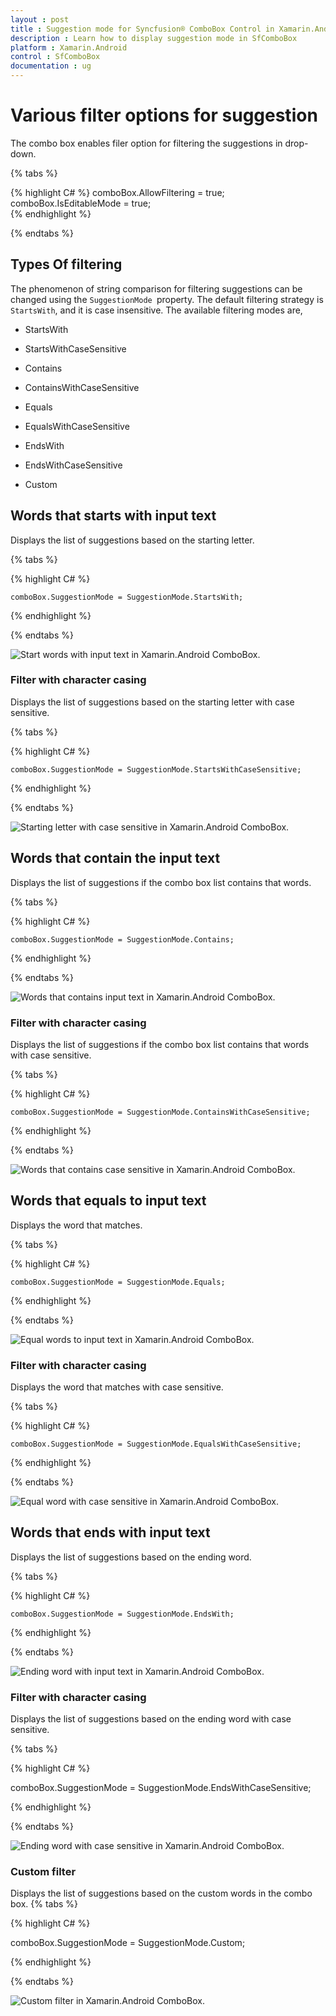 ```yaml
---
layout : post
title : Suggestion mode for Syncfusion® ComboBox Control in Xamarin.Android
description : Learn how to display suggestion mode in SfComboBox
platform : Xamarin.Android
control : SfComboBox
documentation : ug
---
```


# Various filter options for suggestion

The combo box enables filer option for filtering the suggestions in drop-down. 

{% tabs %}

{% highlight C# %}
comboBox.AllowFiltering = true;
comboBox.IsEditableMode = true;	 
{% endhighlight %}

{% endtabs %}

## Types Of filtering

The phenomenon of string comparison for filtering suggestions can be changed using the `SuggestionMode `property. The default filtering strategy is `StartsWith`, and it is case insensitive. The available filtering modes are,

*	StartsWith

*	StartsWithCaseSensitive

*	Contains

*	ContainsWithCaseSensitive

*	Equals

*	EqualsWithCaseSensitive

*	EndsWith

*	EndsWithCaseSensitive

*	Custom

## Words that starts with input text

Displays the list of suggestions based on the starting letter.

{% tabs %}

{% highlight C# %}

    comboBox.SuggestionMode = SuggestionMode.StartsWith;   	
	 
{% endhighlight %}

{% endtabs %}
	
![Start words with input text in Xamarin.Android ComboBox.](images/startswith.png)

### Filter with character casing

Displays the list of suggestions based on the starting letter with case sensitive.

{% tabs %}

{% highlight C# %}
	
	comboBox.SuggestionMode = SuggestionMode.StartsWithCaseSensitive;
	 
{% endhighlight %}

{% endtabs %}
	
![Starting letter with case sensitive in Xamarin.Android ComboBox.](images/startswithcasesensitive.png)

## Words that contain the input text

Displays the list of suggestions if the combo box list contains that words.

{% tabs %}

{% highlight C# %}
	
	comboBox.SuggestionMode = SuggestionMode.Contains;
	 
{% endhighlight %}

{% endtabs %}
	
![Words that contains input text in Xamarin.Android ComboBox.](images/contains.png)

### Filter with character casing

Displays the list of suggestions if the combo box list contains that words with case sensitive.

{% tabs %}

{% highlight C# %}
	
	comboBox.SuggestionMode = SuggestionMode.ContainsWithCaseSensitive;
	 
{% endhighlight %}

{% endtabs %}
	
![Words that contains case sensitive in Xamarin.Android ComboBox.](images/containswithcasesensitive.png)

## Words that equals to input text

Displays the word that matches.

{% tabs %}

{% highlight C# %}
	
	comboBox.SuggestionMode = SuggestionMode.Equals;
	 
{% endhighlight %}

{% endtabs %}
	
![Equal words to input text in Xamarin.Android ComboBox.](images/equals.png)

### Filter with character casing

Displays the word that matches with case sensitive.

{% tabs %}

{% highlight C# %}
	
	comboBox.SuggestionMode = SuggestionMode.EqualsWithCaseSensitive;
	 
{% endhighlight %}

{% endtabs %}
	
![Equal word with case sensitive in Xamarin.Android ComboBox.](images/equalswithcasesensitive.png)

## Words that ends with input text

Displays the list of suggestions based on the ending word.

{% tabs %}

{% highlight C# %}
	
	comboBox.SuggestionMode = SuggestionMode.EndsWith;
	 
{% endhighlight %}

{% endtabs %}
	
![Ending word with input text in Xamarin.Android ComboBox.](images/endswith.png)

### Filter with character casing

Displays the list of suggestions based on the ending word with case sensitive.

{% tabs %}

{% highlight C# %}
	
comboBox.SuggestionMode = SuggestionMode.EndsWithCaseSensitive;
	 
{% endhighlight %}

{% endtabs %}
	
![Ending word with case sensitive in Xamarin.Android ComboBox.](images/endswithcasesensitive.png)


### Custom filter

Displays the list of suggestions based on the custom words in the combo box.
{% tabs %}

{% highlight C# %}
	
comboBox.SuggestionMode = SuggestionMode.Custom;
	 
{% endhighlight %}

{% endtabs %}
	
![Custom filter in Xamarin.Android ComboBox.](images/customfilter.png)



